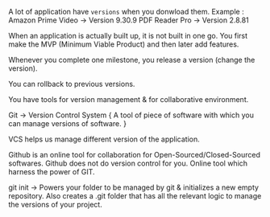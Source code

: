 A lot of application have `versions` when you donwload them. 
Example : Amazon Prime Video -> Version 9.30.9
          PDF Reader Pro -> Version 2.8.81

When an application is actually built up, it is not built in one go. You first make the MVP 
(Minimum Viable Product) and then later add features.

Whenever you complete one milestone, you release a version (change the version).

You can rollback to previous versions. 

You have tools for version management & for collaborative environment.

Git -> Version Control System {
    A tool of piece of software with which you can manage versions of software.
}

VCS helps us manage different version of the application.

Github is an online tool for collaboration for Open-Sourced/Closed-Sourced softwares. Github does not do version
control for you. Online tool which harness the power of GIT.

git init -> Powers your folder to be managed by git & initializes a new empty repository. Also creates a .git 
            folder that has all the relevant logic to manage the versions of your project.

            
